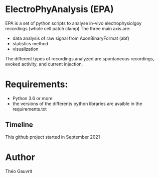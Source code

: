 # ElectroPhyAnalysis (EPA)

EPA is a set of python scripts to analyse in-vivo electrophysiolgoy recordings (whole cell patch clamp)
The three main axis are:
  - data analysis of raw signal from AxonBinaryFormat (abf)
  - statistics method
  - visualization

The different types of recordings analyzed are spontaneous recordings, evoked activity, and current injection.

# Requirements:
  - Python 3.6 or more
  - the versions of the differents python libraries are avaible in the requirements.txt
  
## Timeline
This github project started in September 2021

# Author
Théo Gauvrit
